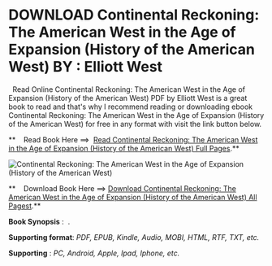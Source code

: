  **DOWNLOAD Continental Reckoning: The American West in the Age of Expansion (History of the American West) BY : Elliott West**
==============================================================================================================================

  Read Online Continental Reckoning: The American West in the Age of Expansion (History of the American West) PDF by Elliott West is a great book to read and that's why I recommend reading or downloading ebook Continental Reckoning: The American West in the Age of Expansion (History of the American West) for free in any format with visit the link button below.

**    Read Book Here ==>  [Read Continental Reckoning: The American West in the Age of Expansion (History of the American West) Full Pages](https://goodreadbook.site/?book=1496233581).**

![Continental Reckoning: The American West in the Age of Expansion (History of the American West)](https://i.gr-assets.com/images/S/compressed.photo.goodreads.com/books/1662604569l/60295554.jpg)

**    Download Book Here ==> [Download Continental Reckoning: The American West in the Age of Expansion (History of the American West) All Pagest](https://goodreadbook.site/?book=1496233581).**

**Book Synopsis** :  .

**Supporting format**: _PDF, EPUB, Kindle, Audio, MOBI, HTML, RTF, TXT, etc._

**Supporting** : _PC, Android, Apple, Ipad, Iphone, etc._